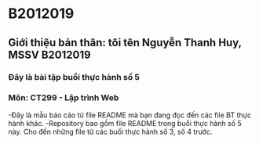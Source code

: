 # B2012019
## Giới thiệu bản thân: tôi tên Nguyễn Thanh Huy, MSSV B2012019
### Đây là bài tập buổi thực hành số 5
###         Môn: CT299 - Lập trình Web

-Đây là mẫu báo cáo từ file README mà bạn đang đọc đến các file BT thực hành khác.
-Repository bao gồm file README trong buổi thực hành số 5 này.
Cho đến những file từ các buổi thực hành số 3, số 4 trước.
